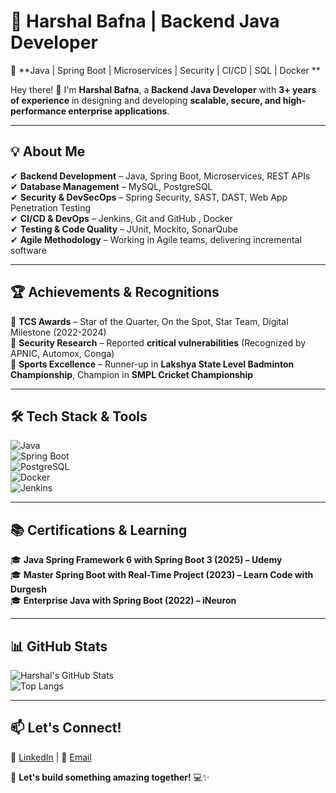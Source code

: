 # 🚀 Harshal Bafna | Backend Java Developer  
🔹 **Java | Spring Boot | Microservices | Security | CI/CD | SQL | Docker **  

Hey there! 👋 I'm **Harshal Bafna**, a **Backend Java Developer** with **3+ years of experience** in designing and developing **scalable, secure, and high-performance enterprise applications**.  

---

## 💡 About Me  
✔ **Backend Development** – Java, Spring Boot, Microservices, REST APIs  
✔ **Database Management** – MySQL, PostgreSQL  
✔ **Security & DevSecOps** – Spring Security, SAST, DAST, Web App Penetration Testing  
✔ **CI/CD & DevOps** – Jenkins, Git and GitHub , Docker  
✔ **Testing & Code Quality** – JUnit, Mockito, SonarQube  
✔ **Agile Methodology** – Working in Agile teams, delivering incremental software  

---

## 🏆 Achievements & Recognitions  
🏅 **TCS Awards** – Star of the Quarter, On the Spot, Star Team, Digital Milestone (2022-2024)  
🔐 **Security Research** – Reported **critical vulnerabilities** (Recognized by APNIC, Automox, Conga)  
🥇 **Sports Excellence** – Runner-up in **Lakshya State Level Badminton Championship**, Champion in **SMPL Cricket Championship**  

---

## 🛠 Tech Stack & Tools  
![Java](https://img.shields.io/badge/Java-ED8B00?style=for-the-badge&logo=java&logoColor=white)  
![Spring Boot](https://img.shields.io/badge/Spring%20Boot-6DB33F?style=for-the-badge&logo=springboot&logoColor=white)  
![PostgreSQL](https://img.shields.io/badge/PostgreSQL-316192?style=for-the-badge&logo=postgresql&logoColor=white)  
![Docker](https://img.shields.io/badge/Docker-2496ED?style=for-the-badge&logo=docker&logoColor=white)  
![Jenkins](https://img.shields.io/badge/Jenkins-D24939?style=for-the-badge&logo=jenkins&logoColor=white)  

---

## 📚 Certifications & Learning  
🎓 **Java Spring Framework 6 with Spring Boot 3 (2025) – Udemy**  
🎓 **Master Spring Boot with Real-Time Project (2023) – Learn Code with Durgesh**  
🎓 **Enterprise Java with Spring Boot (2022) – iNeuron**  

---

## 📊 GitHub Stats  
![Harshal's GitHub Stats](https://github-readme-stats.vercel.app/api?username=harsh-dev-24&show_icons=true&theme=radical)  
![Top Langs](https://github-readme-stats.vercel.app/api/top-langs/?username=harsh-dev-24&layout=compact&theme=radical)  

---

## 📫 Let's Connect!  
🔗 [LinkedIn](https://www.linkedin.com/in/harshal-bafna-61343a241/) | 📧 [Email](mailto:harsh.223556@gmail.com)  

🚀 **Let's build something amazing together!** 💻✨  
